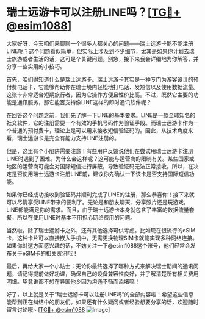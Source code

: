 # 瑞士远游卡可以注册LINE吗？[[TG💪+ @esim1088](https://t.me/s/esim1088)]

大家好呀，今天咱们来聊聊一个很多人都关心的问题——瑞士远游卡能不能注册LINE呢？这个问题看似简单，但实际上涉及到不少细节，尤其是如果你计划去瑞士旅游或者生活的话，这可是个关键问题。别急，接下来我会详细地为你解答，并分享一些实用的小技巧。

首先，咱们得知道什么是瑞士远游卡。瑞士远游卡其实是一种专门为游客设计的预付费电话卡，它能够帮助你在瑞士境内轻松地打电话、发短信以及使用数据流量。这张卡非常适合短期旅行者，因为它操作方便且性价比高。不过，既然它主要的功能是通讯服务，那它能否支持像LINE这样的即时通讯软件呢？

在回答这个问题之前，我们先了解一下LINE的基本要求。LINE是一款全球知名的社交软件，它的注册需要一个有效的手机号码作为验证手段。而瑞士远游卡作为一个普通的预付费卡，理论上是可以用来接收短信验证码的。因此，从技术角度来看，瑞士远游卡是完全有能力支持LINE注册的。

但是，这里有个小陷阱需要注意！有些用户反馈说他们在尝试用瑞士远游卡注册LINE时遇到了困难。为什么会这样呢？这可能与运营商的限制有关。某些国家或地区的运营商可能会对国际短信进行屏蔽，导致验证码无法正常接收。所以，在决定是否使用瑞士远游卡注册LINE前，建议你先确认一下该卡是否支持国际短信功能。

如果你已经成功接收到验证码并顺利完成了LINE的注册，那么恭喜你！接下来就可以尽情享受LINE带来的便利了。无论是和朋友聊天、分享照片还是玩游戏，LINE都能满足你的需求。而且，由于瑞士远游卡本身就包含了丰富的数据流量套餐，所以在使用LINE时基本不用担心网络费用的问题。

当然啦，除了瑞士远游卡之外，还有其他选择可供考虑。比如现在很流行的eSIM卡，这种卡片可以直接嵌入手机中，无需更换物理SIM卡就能实现多种网络连接。如果你对这方面感兴趣的话，不妨关注一下@esim1088这个账号，他们经常会发布关于eSIM卡的相关资讯哦！

最后，再给大家一个小贴士：无论你最终选择了哪种方式来解决瑞士期间的通讯问题，请记得提前做好功课，确保自己的设备兼容性良好，并了解清楚所有相关费用明细。毕竟谁都不想在异国他乡因为沟通不畅而添堵嘛！

好了，以上就是关于“瑞士远游卡可以注册LINE吗”的全部内容啦！希望这些信息能帮到正在纠结中的朋友们。如果还有什么疑问或者经验想要分享的话，欢迎随时留言讨论哦~ [[TG💪+ @esim1088](https://t.me/s/esim1088) ![Image](https://i.postimg.cc/4NQfJmqS/Snipaste-2025-05-13-00-14-12.png)]